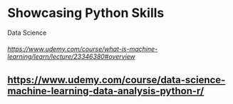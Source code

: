# Showcasing Python Skills

  Data Science
  ###### https://www.udemy.com/course/what-is-machine-learning/learn/lecture/23346380#overview
  ## https://www.udemy.com/course/data-science-machine-learning-data-analysis-python-r/
